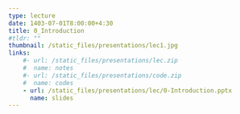 ```yaml
---
type: lecture
date: 1403-07-01T8:00:00+4:30
title: 0_Introduction
#tldr: ""
thumbnail: /static_files/presentations/lec1.jpg
links: 
    #- url: /static_files/presentations/lec.zip
    #  name: notes
    #- url: /static_files/presentations/code.zip
    #  name: codes
    - url: /static_files/presentations/lec/0-Introduction.pptx
      name: slides
---
```


